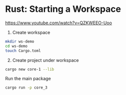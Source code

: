 # Rust: Starting a Workspace
https://www.youtube.com/watch?v=QZKWEEO-Uoo

1. Create workspace

```sh
mkdir ws-demo
cd ws-demo
touch Cargo.toml
```

2. Create project under workspace

```sh
cargo new core-1 --lib
```


Run the main package
```sh
cargo run -p core_3
```
